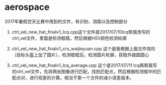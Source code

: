 # aerospace
2017年暑假空天比赛中用到的文件，有识别、测距以及控制部分



1. ctrl_vel_new_hat_finalv1_lcq.cpp这个文件是2017/07/10lcq帮我改写的ctrl_vel文件，里面是检测框框，然后根据HSV颜色检测轮廓


2. ctrl_vel_new_hat_finalv1_crx_waijieyuan.cpp 这个是我根据上面文件改的（目标头盔上加了圆片），检测框框后，检测圆片轮廓，获取外接圆圆心


3. ctrl_vel_new_hat_finalv1_lcq_average.cpp 这个是2017/07/11 lcq再帮我写的ctrl_vel文件，先将两张图像进行匹配，找到匹配点，然后根据检测框中的匹配点对，进行视差的计算。相当于第一个文件的减小误差版本。
